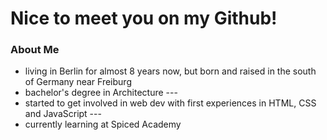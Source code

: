 # Nice to meet you on my Github!

### About Me
- living in Berlin for almost 8 years now, but born and raised in the south of Germany near Freiburg 
- bachelor's degree in Architecture ---
- started to get involved in web dev with first experiences in HTML, CSS and JavaScript ---
- currently learning at Spiced Academy

<!--
**adrianricken/adrianricken** is a ✨ _special_ ✨ repository because its `README.md` (this file) appears on your GitHub profile.

Here are some ideas to get you started:

- 🔭 I’m currently working on ...
- 🌱 I’m currently learning ...
- 👯 I’m looking to collaborate on ...
- 🤔 I’m looking for help with ...
- 💬 Ask me about ...
- 📫 How to reach me: ...
- 😄 Pronouns: ...
- ⚡ Fun fact: ...
-->

